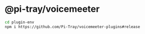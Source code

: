 # @pi-tray/voicemeeter

```sh
cd plugin-env
npm i https://github.com/Pi-Tray/voicemeeter-plugins#release
```
